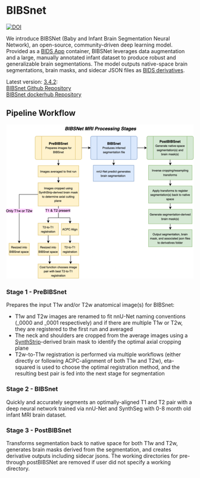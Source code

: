 # BIBSnet

[![DOI](https://zenodo.org/badge/DOI/10.5281/zenodo.7019701.svg)](https://doi.org/10.5281/zenodo.7019701)

We introduce BIBSNet (Baby and Infant Brain Segmentation Neural Network), an open-source, community-driven deep learning model. Provided as a [BIDS App](https://bids-apps.neuroimaging.io/about/) container, BIBSNet leverages data augmentation and a large, manually annotated infant dataset to produce robust and generalizable brain segmentations. The model outputs native-space brain segmentations, brain masks, and sidecar JSON files as [BIDS derivatives](https://bids-specification.readthedocs.io/en/stable/derivatives/introduction.html).

Latest version: [3.4.2](https://github.com/DCAN-Labs/BIBSnet/releases/tag/3.4.2):    
[BIBSnet Github Repository](https://github.com/DCAN-Labs/BIBSnet)<br>
[BIBSnet dockerhub Repository](https://hub.docker.com/repository/docker/dcanumn/bibsnet/)



## Pipeline Workflow
![BIBSnet - Stages for MRI Processing](BIBSNetWorkflowDiagram.drawio.png)

### Stage 1 - PreBIBSnet 
Prepares the input T1w and/or T2w anatomical image(s) for BIBSnet:
* T1w and T2w images are renamed to fit nnU-Net naming conventions (_0000 and _0001 respectively) and if there are multiple T1w or T2w, they are registered to the first run and averaged
* The neck and shoulders are cropped from the average images using a [SynthStrip](https://surfer.nmr.mgh.harvard.edu/docs/synthstrip/)-derived brain mask to identify the optimal axial cropping plane
* T2w-to-T1w registration is performed via multiple workflows (either directly or following ACPC-alignment of both T1w and T2w), eta-squared is used to choose the optimal registration method, and the resulting best pair is fed into the next stage for segmentation

### Stage 2 - BIBSnet
Quickly and accurately segments an optimally-aligned T1 and T2 pair with a deep neural network trained via nnU-Net and SynthSeg with 0-8 month old infant MRI brain dataset.

### Stage 3 - PostBIBSnet
Transforms segmentation back to native space for both T1w and T2w, generates brain masks derived from the segmentation, and creates derivative outputs including sidecar jsons. The working directories for pre- through postBIBSNet are removed if user did not specify a working directory.
